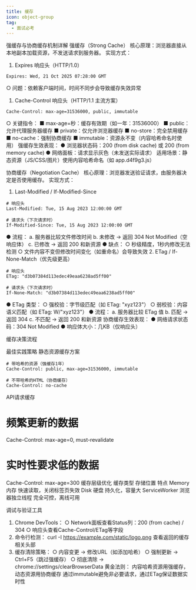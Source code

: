 ```yaml
---
title: 缓存
icon: object-group
tag:
  - 面试必考
---
```




强缓存与协商缓存机制详解
强缓存（Strong Cache）
核心原理：浏览器直接从本地副本加载资源，不发送请求到服务器。
实现方式：
1. Expires 响应头（HTTP/1.0）
```
Expires: Wed, 21 Oct 2025 07:28:00 GMT
```
  ○ 问题：依赖客户端时间，时间不同步会导致缓存失效异常

1. Cache-Control 响应头（HTTP/1.1 主流方案）
```
Cache-Control: max-age=31536000, public, immutable
```
  ○ 关键指令：
    ■ max-age=秒：缓存有效期（如一年：31536000）
    ■ public：允许代理服务器缓存
    ■ private：仅允许浏览器缓存
    ■ no-store：完全禁用缓存
    ■ no-cache：强制协商缓存
    ■ immutable：资源永不变（内容哈希命名时使用）
强缓存生效表现：
● 浏览器状态码：200 (from disk cache) 或 200 (from memory cache)
● 网络面板：请求显示灰色（未发送实际请求）
适用场景：静态资源（JS/CSS/图片）使用内容哈希命名（如 app.d4f9g3.js）

协商缓存（Negotiation Cache）
核心原理：浏览器发送验证请求，由服务器决定是否使用缓存。
实现方式：
1. Last-Modified / If-Modified-Since
```
# 响应头
Last-Modified: Tue, 15 Aug 2023 12:00:00 GMT

# 请求头（下次请求时）
If-Modified-Since: Tue, 15 Aug 2023 12:00:00 GMT
```
● 流程：
  a. 服务器比较文件修改时间
  b. 未修改 → 返回 304 Not Modified（空响应体）
  c. 已修改 → 返回 200 和新资源
● 缺点：
  ○ 秒级精度，1秒内修改无法检测
  ○ 文件内容不变但修改时间变化（如重命名）会导致失效
2. ETag / If-None-Match（优先级更高）
```
# 响应头
ETag: "d3b07384d113edec49eaa6238ad5ff00"

# 请求头（下次请求时）
If-None-Match: "d3b07384d113edec49eaa6238ad5ff00"
```
● ETag 类型：
  ○ 强校验：字节级匹配（如 ETag: "xyz123"）
  ○ 弱校验：内容语义匹配（如 ETag: W/"xyz123"）
● 流程：
  a. 服务器比较 ETag 值
  b. 匹配 → 返回 304
  c. 不匹配 → 返回 200 和新资源
协商缓存生效表现：
● 网络请求状态码：304 Not Modified
● 响应体大小：几KB（仅响应头）

缓存决策流程


最佳实践策略
静态资源缓存方案
```
# 带哈希的资源（强缓存1年）
Cache-Control: public, max-age=31536000, immutable

# 不带哈希的HTML（协商缓存）
Cache-Control: no-cache
```
API请求缓存
# 频繁更新的数据
Cache-Control: max-age=0, must-revalidate

# 实时性要求低的数据
Cache-Control: max-age=300
缓存层级优化
缓存类型	存储位置	特点
Memory	内存	快速读取，关闭标签页失效
Disk	硬盘	持久化，容量大
ServiceWorker	浏览器独立线程	完全可控，离线可用

调试与验证工具
1. Chrome DevTools：
  ○ Network面板查看Status列：200 (from cache) / 304
  ○ 响应头查看Cache-Control/ETag等字段
2. 命令行检测：
curl -I https://example.com/static/logo.png
查看返回的缓存相关头部
3. 缓存清除策略：
  ○ 内容变更 → 修改URL（如添加哈希）
  ○ 强制更新 → Ctrl+F5（跳过强缓存）
  ○ 彻底清除 → chrome://settings/clearBrowserData
黄金法则：
内容哈希资源用强缓存，动态资源用协商缓存
通过immutable避免非必要请求，通过ETag保证数据实时性